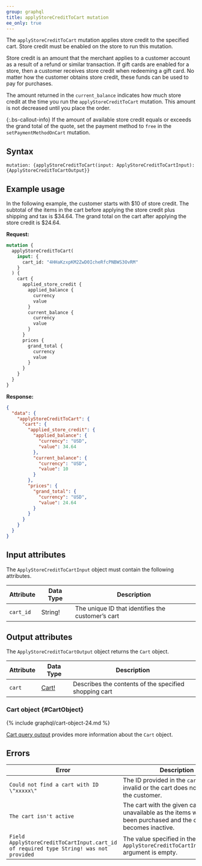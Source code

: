 ```yaml
---
group: graphql
title: applyStoreCreditToCart mutation
ee_only: true
---
```


The `applyStoreCreditToCart` mutation applies store credit to the specified cart. Store credit must be enabled on the store to run this mutation.

Store credit is an amount that the merchant applies to a customer account as a result of a refund or similar transaction. If gift cards are enabled for a store, then a customer receives store credit when redeeming a gift card. No matter how the customer obtains store credit, these funds can be used to pay for purchases.

The amount returned in the `current_balance` indicates how much store credit at the time you run the `applyStoreCreditToCart` mutation. This amount is not decreased until you place the order.

{:.bs-callout-info}
If the amount of available store credit equals or exceeds the grand total of the quote, set the payment method to `free` in the `setPaymentMethodOnCart` mutation.

## Syntax

`mutation: {applyStoreCreditToCart(input: ApplyStoreCreditToCartInput): {ApplyStoreCreditToCartOutput}}`

## Example usage

In the following example, the customer starts with $10 of store credit. The subtotal of the items in the cart before applying the store credit plus shipping and tax is $34.64. The grand total on the cart after applying the store credit is $24.64.

**Request:**

```graphql
mutation {
  applyStoreCreditToCart(
    input: {
      cart_id: "4HHaKzxpKM2ZwD0IcheRfcPNBWS3OvRM"
    }
  ) {
    cart {
      applied_store_credit {
        applied_balance {
          currency
          value
        }
        current_balance {
          currency
          value
        }
      }
      prices {
        grand_total {
          currency
          value
        }
      }
    }
  }
}
```

**Response:**

```json
{
  "data": {
    "applyStoreCreditToCart": {
      "cart": {
        "applied_store_credit": {
          "applied_balance": {
            "currency": "USD",
            "value": 34.64
          },
          "current_balance": {
            "currency": "USD",
            "value": 10
          }
        },
        "prices": {
          "grand_total": {
            "currency": "USD",
            "value": 24.64
          }
        }
      }
    }
  }
}
```

## Input attributes

The `ApplyStoreCreditToCartInput` object must contain the following attributes.

Attribute |  Data Type | Description
--- | --- | ---
`cart_id` | String! | The unique ID that identifies the customer’s cart

## Output attributes

The `ApplyStoreCreditToCartOutput` object returns the `Cart` object.

Attribute |  Data Type | Description
--- | --- | ---
`cart` |[Cart!](#CartObject) | Describes the contents of the specified shopping cart

### Cart object {#CartObject}

{% include graphql/cart-object-24.md %}

[Cart query output]({{page.baseurl}}/graphql/queries/cart.html#cart-output) provides more information about the `Cart` object.

## Errors

Error | Description
--- | ---
`Could not find a cart with ID \"xxxxx\"` | The ID provided in the `cart_id` field is invalid or the cart does not exist for the customer.
`The cart isn't active` | The cart with the given cart id is unavailable as the items would have been purchased and the cart id becomes inactive.
`Field ApplyStoreCreditToCartInput.cart_id of required type String! was not provided` | The value specified in the `ApplyStoreCreditToCartInput.cart_id` argument is empty.